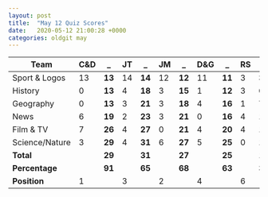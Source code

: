 ```yaml
---
layout: post
title:  "May 12 Quiz Scores"
date:   2020-05-12 21:00:28 +0000
categories: oldgit may
---
```


Team           | C&D      | _ | JT      | _ | JM      | _ | D&G     | _ | RS      | _ | JH      | _ |
---------------|----------|---|---------|---|---------|---|---------|---|---------|---|---------|---|
Sport & Logos  | 13  | **13** | 14 | **14** | 12 | **12** | 11 | **11** |  3 |  **3** |  0 |  **0** |
History        |  0  | **13** |  4 | **18** |  3 | **15** |  1 | **12** |  3 |  **6** |  2 |  **2** |
Geography      |  0  | **13** |  3 | **21** |  3 | **18** |  4 | **16** |  1 |  **7** |  3 |  **5** |
News           |  6  | **19** |  2 | **23** |  3 | **21** |  0 | **16** |  4 | **11** |  4 |  **9** |
Film & TV      |  7  | **26** |  4 | **27** |  0 | **21** |  4 | **20** |  4 | **15** |  5 | **14** |
Science/Nature |  3  | **29** |  4 | **31** |  6 | **27** |  5 | **25** |  0 | **15** |  4 | **18** |
**Total**      |     | **29** |    | **31** |    | **27** |    | **25** |    | **15** |    | **18** |
**Percentage** |     | **91** |    | **65** |    | **68** |    | **63** |    | **38** |    | **56** |
**Position**   |  1  |        |  3 |        |  2 |        |  4 |        |  6 |        |  5 |        |

